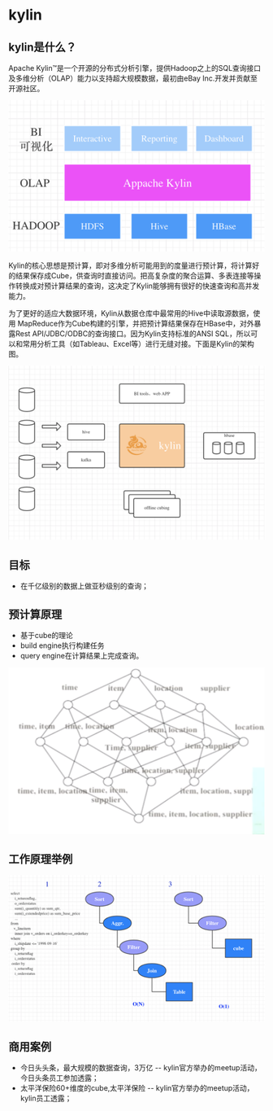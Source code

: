 # kylin

## kylin是什么？

Apache Kylin™是一个开源的分布式分析引擎，提供Hadoop之上的SQL查询接口及多维分析（OLAP）能力以支持超大规模数据，最初由eBay Inc.开发并贡献至开源社区。

![](./assets/2019-06-02-21-56-49.png)




Kylin的核心思想是预计算，即对多维分析可能用到的度量进行预计算，将计算好的结果保存成Cube，供查询时直接访问。把高复杂度的聚合运算、多表连接等操作转换成对预计算结果的查询，这决定了Kylin能够拥有很好的快速查询和高并发能力。


为了更好的适应大数据环境，Kylin从数据仓库中最常用的Hive中读取源数据，使用 MapReduce作为Cube构建的引擎，并把预计算结果保存在HBase中，对外暴露Rest API/JDBC/ODBC的查询接口。因为Kylin支持标准的ANSI SQL，所以可以和常用分析工具（如Tableau、Excel等）进行无缝对接。下面是Kylin的架构图。


![](./assets/2019-06-02-23-14-06.png)

## 目标

* 在千亿级别的数据上做亚秒级别的查询；


## 预计算原理

* 基于cube的理论
* build engine执行构建任务
* query engine在计算结果上完成查询。

![](./assets/2019-06-04-15-13-32.png)

## 工作原理举例


![](./assets/2019-06-04-15-18-11.png)


## 商用案例

* 今日头头条，最大规模的数据查询，3万亿 -- kylin官方举办的meetup活动，今日头条员工参加透露；
* 太平洋保险60+维度的cube,太平洋保险  -- kylin官方举办的meetup活动，kylin员工透露；


 